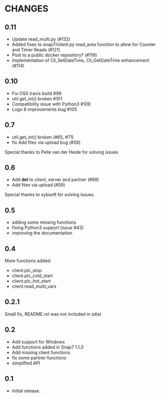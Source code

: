 CHANGES
=======

0.11
----

 * Update read_multi.py (#132)
 * Added fixes to snap7/client.py read_area function to allow for Counter and Timer Reads  (#121)
 * Post to a public docker repository? (#119)
 * Implementation of Cli_SetDateTime, Cli_GetDateTime enhancement (#114)


0.10
----

 * Fix OSX travis build #99
 * util.get_int() broken #101
 * Compatibility issue with Python3 #109
 * Logo 8 improvements bug #105


0.7
---

* util.get_int() broken (#65, #71)
* fix Add files via upload bug (#59)

Special thanks to Pelle van der Heide for solving issues


0.6
---

* Add __del__ to client, server and partner (#69)
* Add files via upload (#59)

Special thanks to xybsoft for solving issues

0.5
---

* adding some missing functions
* fixing Python3 support (issue #43)
* improving the documentation

0.4
---

More functions added:

* client.plc_stop
* client.plc_cold_start
* client.plc_hot_start
* client.read_multi_vars

0.2.1
-----

Small fix, README.rst was not included in sdist


0.2
---

- Add support for Windows
- Add functions added in Snap7 1.1.0
- Add missing client functions
- fix some partner functions
- simplified API

0.1
---

- Initial release.
